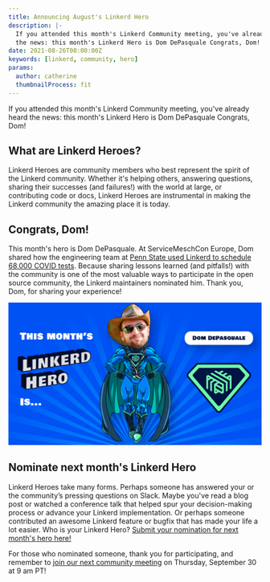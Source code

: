 ```yaml
---
title: Announcing August's Linkerd Hero
description: |-
  If you attended this month's Linkerd Community meeting, you've already heard
  the news: this month's Linkerd Hero is Dom DePasquale Congrats, Dom!
date: 2021-08-26T00:00:00Z
keywords: [linkerd, community, hero]
params:
  author: catherine
  thumbnailProcess: fit
---
```


If you attended this month's Linkerd Community meeting, you've already heard
the news: this month's Linkerd Hero is Dom DePasquale Congrats, Dom!

## What are Linkerd Heroes?

Linkerd Heroes are community members who best represent the spirit of the
Linkerd community. Whether it's helping others, answering questions, sharing
their successes (and failures!) with the world at large, or contributing
code or docs, Linkerd Heroes are instrumental in making the Linkerd community
the amazing place it is today.

## Congrats, Dom!

This month's hero is Dom DePasquale. At ServiceMeschCon Europe, Dom shared
how the engineering team at
[Penn State used Linkerd to schedule 68,000 COVID tests](https://buoyant.io/media/how-linkerd-helped-schedule-68-000-covid-tests/).
Because sharing lessons learned (and pitfalls!) with the community is one
of the most valuable ways to participate in the open source community,
the Linkerd maintainers nominated him. Thank you, Dom, for sharing your
experience!

![Dom DePasquale](cover.jpg)

## Nominate next month's Linkerd Hero

Linkerd Heroes take many forms. Perhaps someone has answered your or the
community’s pressing questions on Slack. Maybe you've read a blog post or
watched a conference talk that helped spur your decision-making process or
advance your Linkerd implementation. Or perhaps someone contributed an
awesome Linkerd feature or bugfix that has made your life a lot easier.
Who is your Linkerd Hero?
[Submit your nomination for next month's hero here!](https://docs.google.com/forms/d/e/1FAIpQLSfNv--UnbbZSzW7J3SbREIMI-HaooyX9im8yLIGB7M_LKT_Fw/viewform?usp=sf_link)

For those who nominated someone, thank you for participating, and remember
to
[join our next community meeting](https://community.cncf.io/events/details/cncf-linkerd-community-presents-september-linkerd-online-community-meetup/)
on Thursday, September 30 at 9 am PT!
